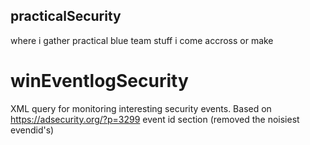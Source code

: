 ## practicalSecurity
where i gather practical blue team stuff i come accross or make

# winEventlogSecurity
XML query for monitoring interesting security events. 
Based on https://adsecurity.org/?p=3299 event id section (removed the noisiest evendid's)
